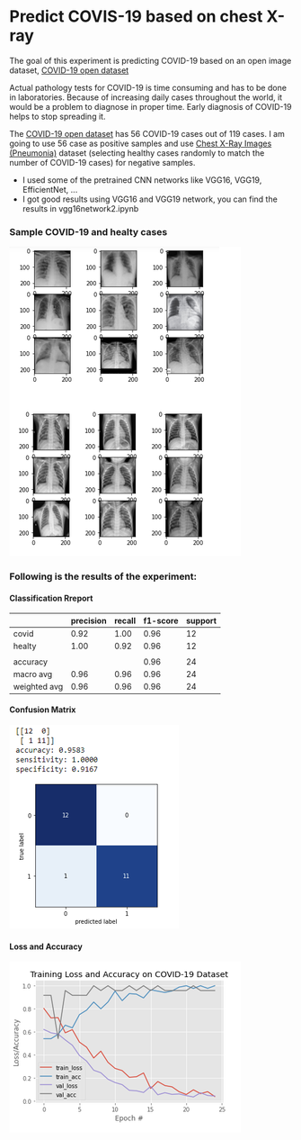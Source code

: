 # Predict COVIS-19 based on chest X-ray
The goal of this experiment is predicting COVID-19 based on an open image dataset, [COVID-19 open dataset](https://github.com/ieee8023/covid-chestxray-dataset#covid-19-image-data-collection) 

Actual pathology tests for COVID-19 is time consuming and has to be done in laboratories. Because of increasing daily cases throughout the world, it would be a problem to diagnose in proper time. 
Early diagnosis of COVID-19 helps to stop spreading it.


The [COVID-19 open dataset](https://github.com/ieee8023/covid-chestxray-dataset#covid-19-image-data-collection) has 56 COVID-19 cases out of 119 cases.
I am going to use 56 case as positive samples and use [Chest X-Ray Images (Pneumonia)](https://www.kaggle.com/paultimothymooney/chest-xray-pneumonia) dataset (selecting healthy cases randomly to match the number of COVID-19 cases) for negative samples.

* I used some of the pretrained CNN networks like VGG16, VGG19, EfficientNet, ...
* I got good results using VGG16 and VGG19 network, you can find the results in vgg16network2.ipynb


### Sample COVID-19 and healty cases
![Result](https://github.com/Robatjazi/COVID-19/blob/master/covid-19_3.png)

### Following is the results of the experiment:


#### Classification Rreport

|               | precision     |  recall     |   f1-score    |   support     |
| ------------- | ------------- | ----------- | ------------- | ------------- | 
| covid         | 0.92          | 1.00        | 0.96          | 12            |
| healty        | 1.00          | 0.92        | 0.96          | 12            |
|               |               |             |               |               |
| accuracy      |               |             | 0.96          | 24            |
| macro avg     | 0.96          | 0.96        | 0.96          | 24            |
| weighted avg  | 0.96          | 0.96        | 0.96          | 24            |


#### Confusion Matrix
![Result](https://github.com/Robatjazi/COVID-19/blob/master/covid-19_1.png)



#### Loss and Accuracy
![Result](https://github.com/Robatjazi/COVID-19/blob/master/covid-19_2.png)


